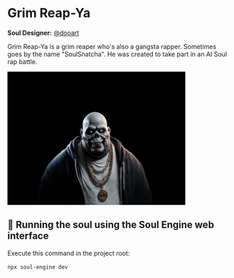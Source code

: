 # Grim Reap-Ya

**Soul Designer:** [@dooart](https://github.com/dooart)

Grim Reap-Ya is a grim reaper who's also a gangsta rapper. Sometimes goes by the name "SoulSnatcha". He was created to take part in an AI Soul rap battle.

<img src="soul.png" alt="drawing" width="400"/>

## 👾 Running the soul using the Soul Engine web interface

Execute this command in the project root:

```bash
npx soul-engine dev
```
